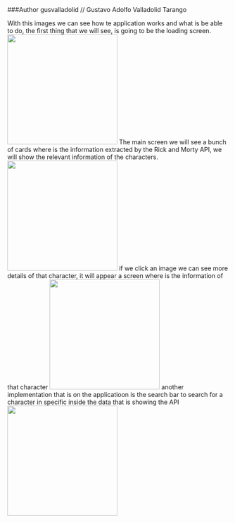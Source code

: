 <div>
  ###Author
  gusvalladolid // Gustavo Adolfo Valladolid Tarango
  
  
  With this images we can see how te application works and what is be able to do, the first thing that we will see, is going to be the loading screen.
 <img src='https://user-images.githubusercontent.com/81264925/159103506-b2a5cb5c-78f2-4227-8b1a-57c570d8b805.jpe' width="250">
  The main screen we will see a bunch of cards where is the information extracted by the Rick and Morty API, we will show the relevant information of the characters.
<img src='https://user-images.githubusercontent.com/81264925/159101876-bd512b55-0975-4f3d-9529-fb5b6f997e1a.jpeg' width="250">
  if we click an image we can see more details of that character, it will appear a screen where is the information of that character
<img src='https://user-images.githubusercontent.com/81264925/159101865-da472318-aa70-49ee-9f4d-a047a8208d0b.jpeg' width="250">
  another implementation that is on the applicatioon is the search bar to search for a character in specific inside the data that is showing the API 
<img src='https://user-images.githubusercontent.com/81264925/159101843-1f083063-0c2f-478f-a211-2daf74f3a089.jpeg' width="250">
</div>



